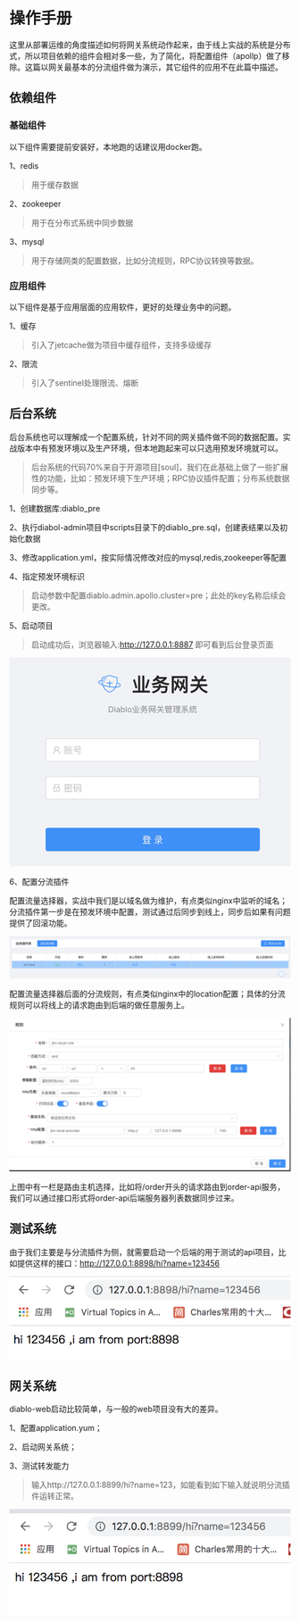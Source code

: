 # 操作手册

这里从部署运维的角度描述如何将网关系统动作起来，由于线上实战的系统是分布式，所以项目依赖的组件会相对多一些，为了简化，将配置组件（apollp）做了移除。这篇以网关最基本的分流组件做为演示，其它组件的应用不在此篇中描述。

## 依赖组件

### 基础组件

以下组件需要提前安装好，本地跑的话建议用docker跑。

1、redis

> 用于缓存数据

2、zookeeper

> 用于在分布式系统中同步数据

3、mysql

> 用于存储网类的配置数据，比如分流规则，RPC协议转换等数据。

### 应用组件

以下组件是基于应用层面的应用软件，更好的处理业务中的问题。

1、缓存

> 引入了jetcache做为项目中缓存组件，支持多级缓存

2、限流

> 引入了sentinel处理限流、熔断


## 后台系统

后台系统也可以理解成一个配置系统，针对不同的网关插件做不同的数据配置。实战版本中有预发环境以及生产环境，但本地跑起来可以只选用预发环境就可以。

> 后台系统的代码70%来自于开源项目[soul]，我们在此基础上做了一些扩展性的功能，比如：预发环境下生产环境；RPC协议插件配置；分布系统数据同步等。

1、创建数据库:diablo_pre

2、执行diabol-admin项目中scripts目录下的diablo_pre.sql，创建表结果以及初始化数据

3、修改application.yml，按实际情况修改对应的mysql,redis,zookeeper等配置

4、指定预发环境标识

> 启动参数中配置diablo.admin.apollo.cluster=pre；此处的key名称后续会更改。

5、启动项目

> 启动成功后，浏览器输入:http://127.0.0.1:8887 即可看到后台登录页面

![登录页面](../readmeimg/login.png)

6、配置分流插件

配置流量选择器，实战中我们是以域名做为维护，有点类似nginx中监听的域名；分流插件第一步是在预发环境中配置，测试通过后同步到线上，同步后如果有问题提供了回滚功能。

![分流插件-选择器](../readmeimg/divide-selector.png)

配置流量选择器后面的分流规则，有点类似nginx中的location配置；具体的分流规则可以将线上的请求跑由到后端的做任意服务上。

![分流插件-选择器](../readmeimg/divide-selector-rule.png)

上图中有一栏是路由主机选择，比如将/order开头的请求路由到order-api服务，我们可以通过接口形式将order-api后端服务器列表数据同步过来。

## 测试系统

由于我们主要是与分流插件为侧，就需要启动一个后端的用于测试的api项目，比如提供这样的接口：http://127.0.0.1:8898/hi?name=123456

![](../readmeimg/diablo-provider-divide.png)


## 网关系统

diablo-web启动比较简单，与一般的web项目没有大的差异。

1、配置application.yum；

2、启动网关系统；

3、测试转发能力

> 输入http://127.0.0.1:8899/hi?name=123，如能看到如下输入就说明分流插件运转正常。

![](../readmeimg/diablo-web-divide.png)



